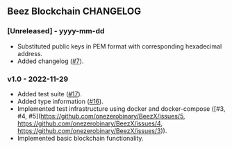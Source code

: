 ## Beez Blockchain CHANGELOG

### [Unreleased] - yyyy-mm-dd

- Substituted public keys in PEM format with corresponding hexadecimal address.
- Added changelog ([#7]([https://github.com/onezerobinary/BeezX/issues/7])).

### v1.0 - 2022-11-29

- Added test suite ([#17]([https://github.com/onezerobinary/BeezX/issues/17])).
- Added type information ([#16]([https://github.com/onezerobinary/BeezX/issues/16])).
- Implemented test infrastructure using docker and docker-compose ([#3, #4, #5](https://github.com/onezerobinary/BeezX/issues/5, https://github.com/onezerobinary/BeezX/issues/4, https://github.com/onezerobinary/BeezX/issues/3)).
- Implemented basic blockchain functionality.